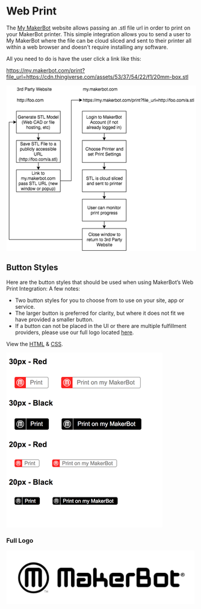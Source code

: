 # Web Print

The [My MakerBot](https://www.makerbot.com/media-center/2017/06/25/education-cloud-my-makerbot-educators-guidebook) website allows passing an .stl file url in
order to print on your MakerBot printer.  This simple integration allows
you to send a user to My MakerBot where the file
can be cloud sliced and sent to their printer all within a web browser and
doesn't require installing any software.

All you need to do is have the user click a link like this:

https://my.makerbot.com/print?file_url=https://cdn.thingiverse.com/assets/53/37/54/22/f1/20mm-box.stl

![web print flowchart](web_print.png)

## Button Styles
Here are the button styles that should be used when using MakerBot’s Web Print Integration:
A few notes:
- Two button styles for you to choose from to use on your site, app or service.
- The larger button is preferred for clarity, but where it does not fit we have provided a smaller button.
- If a button can not be placed in the UI or there are multiple fulfillment providers, please use our full logo located [here](buttons/makerbot-logo.svg).

View the [HTML](buttons/index.html) & [CSS](buttons/button.css).

<img src="buttons/button-screenshot.png" width="415">

### Full Logo
<img src='buttons/makerbot-logo.svg' width="500">
